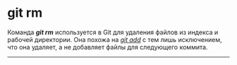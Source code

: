 # **git rm**

Команда ***git rm*** используется в Git для удаления файлов из индекса и рабочей директории. Она похожа на [*git add*](/git%20add.md) с тем лишь исключением, что она удаляет, а не добавляет файлы для следующего коммита.

----
